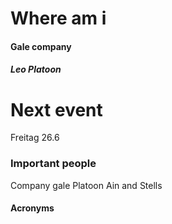 
# Where am i

#### Gale company
##### Leo Platoon


# Next event

Freitag 26.6

### Important people

Company 
gale
Platoon
Ain and Stells


#### Acronyms
